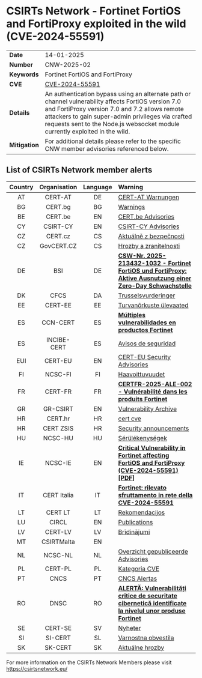 # CSIRTs Network - Fortinet FortiOS and FortiProxy exploited in the wild (CVE-2024-55591)
|   |   |
|---|---|
| **Date** | 14-01-2025 |
| **Number** | CNW-2025-02 | 
| **Keywords** | Fortinet FortiOS and FortiProxy | 
| **CVE** | [CVE-2024-55591](https://fortiguard.fortinet.com/psirt/FG-IR-24-535) | 
| **Details** | An authentication bypass using an alternate path or channel vulnerability affects FortiOS version 7.0 and FortiProxy version 7.0 and 7.2 allows remote attackers to gain super-admin privileges via crafted requests sent to the Node.js websocket module currently exploited in the wild. |
| **Mitigation** | For additional details please refer to the specific CNW member advisories referenced below. |

## List of CSIRTs Network member alerts

| Country | Organisation | Language | Warning |
| :-----: | :----------: | :------: | :------ | 
| AT | CERT-AT | DE | [CERT-AT Warnungen](https://cert.at/de/meldungen/warnungen/) |
| BG | CERT.bg | BG | [Warnings](https://www.govcert.bg/en/category/warnings/) |
| BE | CERT.be | EN | [CERT.be Advisories](https://cert.be/en/advisories-0) |
| CY | CSIRT-CY | EN | [CSIRT-CY Advisories](https://csirt.cy/cve/) |
| CZ | CERT.cz | CS | [Aktuálně z bezpečnosti](https://csirt.cz/cs/kyberbezpecnost/aktualne-z-bezpecnosti/) |
| CZ | GovCERT.CZ | CS | [Hrozby a zranitelnosti](https://nukib.gov.cz/cs/infoservis/hrozby/) |
| DE | BSI | DE | [**CSW-Nr. 2025-213432-1032 - Fortinet FortiOS und FortiProxy: Aktive Ausnutzung einer Zero-Day Schwachstelle**](https://www.bsi.bund.de/SharedDocs/Cybersicherheitswarnungen/DE/2025/2025-213432-1032.pdf?__blob=publicationFile) |
| DK | CFCS | DA | [Trusselsvurderinger](https://www.cfcs.dk/da/cybertruslen/trusselsvurderinger/) |
| EE | CERT-EE | EE | [Turvanõrkuste ülevaated](https://www.ria.ee/kuberturvalisus/kuberruumi-analuus-ja-ennetus/turvanorkused) |
| ES | CCN-CERT | ES | [**Múltiples vulnerabilidades en productos Fortinet**](https://www.incibe.es/incibe-cert/alerta-temprana/avisos/multiples-vulnerabilidades-en-productos-fortinet-1) |
| ES | INCIBE-CERT | ES | [Avisos de seguridad](https://www.incibe-cert.es/alerta-temprana/avisos-seguridad) |
| EUI | CERT-EU | EN | [CERT-EU Security Advisories](https://cert.europa.eu/cert/newsletter/en/latest_SecurityBulletins_.html) |
| FI | NCSC-FI | FI | [Haavoittuvuudet](https://www.kyberturvallisuuskeskus.fi/fi/haavoittuvuudet) |
| FR | CERT-FR | FR | [**CERTFR-2025-ALE-002 - Vulnérabilité dans les produits Fortinet**](https://www.cert.ssi.gouv.fr/alerte/CERTFR-2025-ALE-002/) |
| GR | GR-CSIRT | EN | [Vulnerability Archive](https://csirt.cd.mil.gr/category/vulnerabilities/) |
| HR | CERT.hr | HR | [cert cve](https://cve.cert.hr/) |
| HR | CERT ZSIS | HR | [Security announcements](https://www.zsis.hr/default.aspx?id=12) |
| HU | NCSC-HU | HU | [Sérülékenységek](https://nki.gov.hu/figyelmeztetesek/cve-serulekenysegek/) |
| IE | NCSC-IE | EN | [**Critical Vulnerability in Fortinet affecting FortiOS and FortiProxy (CVE-2024-55591) [PDF]**](https://www.ncsc.gov.ie/pdfs/2501140211_Critical_vuln_Fortinet_Products.pdf) |
| IT | CERT Italia | IT | [**Fortinet: rilevato sfruttamento in rete della CVE-2024-55591**](https://www.acn.gov.it/portale/w/fortinet-rilevato-sfruttamento-in-rete-della-cve-2024-55591) |
| LT | CERT LT | LT | [Rekomendacijos](https://www.nksc.lt/rekomendacijos.html) |
| LU | CIRCL | EN | [Publications](https://www.circl.lu/pub/) |
| LV | CERT-LV | LV | [Brīdinājumi](https://cert.lv/lv/incidenti/bridinajumi) |
| MT | CSIRTMalta | EN | |
| NL | NCSC-NL | NL | [Overzicht gepubliceerde Advisories](https://advisories.ncsc.nl/advisories) |
| PL | CERT-PL | PL | [Kategoria CVE ](https://cert.pl/cve/) |
| PT | CNCS | PT | [CNCS Alertas](https://dyn.cncs.gov.pt/pt/alertas) |
| RO | DNSC | RO | [**ALERTĂ: Vulnerabilități critice de securitate cibernetică identificate la nivelul unor produse Fortinet**](https://dnsc.ro/citeste/alerta-vulnerabilitati-critice-de-securitate-cibernetica-identificate-la-nivelul-unor-produse-fortinet) |
| SE | CERT-SE | SV | [Nyheter](https://www.cert.se/nyheter/) |
| SI | SI-CERT | SL | [Varnostna obvestila](https://www.cert.si/category/varnostna-obvestila/) |
| SK | SK-CERT | SK | [Aktuálne hrozby](https://www.sk-cert.sk/threat/index.html) |








 

For more information on the CSIRTs Network Members please visit https://csirtsnetwork.eu/ 
